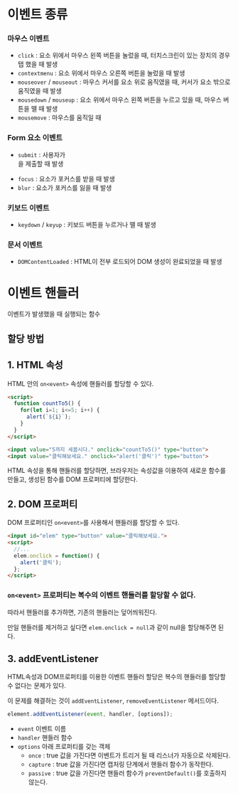 # 이벤트 종류
### 마우스 이벤트

- `click` : 요소 위에서 마우스 왼쪽 버튼을 눌렀을 때, 터치스크린이 있는 장치의 경우 탭 했을 때 발생
- `contextmenu` : 요소 위에서 마우스 오른쪽 버튼을 눌렀을 때 발생
- `mouseover` / `mouseout` : 마우스 커서를 요소 위로 움직였을 때, 커서가 요소 밖으로 움직였을 때 발생
- `mousedown` / `mouseup` : 요소 위에서 마우스 왼쪽 버튼을 누르고 있을 때, 마우스 버튼을 뗄 때 발생
- `mousemove` : 마우스를 움직일 때

### Form 요소 이벤트

- `submit` : 사용자가 <form>을 제출할 때 발생
- `focus` : 요소가 포커스를 받을 때 발생
- `blur` : 요소가 포커스를 잃을 때 발생
  
### 키보드 이벤트

- `keydown` / `keyup` : 키보드 버튼을 누르거나 뗄 때 발생

### 문서 이벤트

- `DOMContentLoaded` : HTML이 전부 로드되어 DOM 생성이 완료되었을 때 발생

# 이벤트 핸들러
이벤트가 발생했을 때 실행되는 함수

## 할당 방법

## 1. HTML 속성
HTML 안의 `on<event>` 속성에 핸들러를 할당할 수 있다.

```html
<script>
  function countTo5() {
    for(let i=1; i<=5; i++) {
      alert(`${i}`);
    }
  }
</script>
```
```html
<input value="5까지 세봅시다." onclick="countTo5()" type="button">
<input value="클릭해보세요." onclick="alert('클릭')" type="button">
```

HTML 속성을 통해 핸들러를 할당하면, 브라우저는 속성값을 이용하여 새로운 함수를 만들고, 생성된 함수를 DOM 프로퍼티에 할당한다.

## 2. DOM 프로퍼티

DOM 프로퍼티인 `on<event>`를 사용해서 핸들러를 할당할 수 있다.
```html
<input id="elem" type="button" value="클릭해보세요.">
<script>
  //...
  elem.onclick = function() {
    alert('클릭');
  };
</script>
```

### `on<event>` 프로퍼티는 복수의 이벤트 핸들러를 할당할 수 없다.
따라서 핸들러를 추가하면, 기존의 핸들러는 덮어씌워진다.

만일 핸들러를 제거하고 싶다면 `elem.onclick = null`과 같이 null을 할당해주면 된다.

## 3. addEventListener
HTML속성과 DOM프로퍼티를 이용한 이벤트 핸들러 할당은 복수의 핸들러를 할당할 수 없다는 문제가 있다.

이 문제를 해결하는 것이 `addEventListener`, `removeEventListener` 메서드이다. 

```js 
element.addEventListener(event, handler, [options]);
```

- `event`
  이벤트 이름
- `handler`
  핸들러 함수
- `options`
  아래 프로퍼티를 갖는 객체
  - `once` : true 값을 가진다면 이벤트가 트리거 될 때 리스너가 자동으로 삭제된다.
  - `capture` : true 값을 가진다면 캡처링 단계에서 핸들러 함수가 동작한다.
  - `passive` : true 값을 가진다면 핸들러 함수가 `preventDefault()`를 호출하지 않는다.

  
